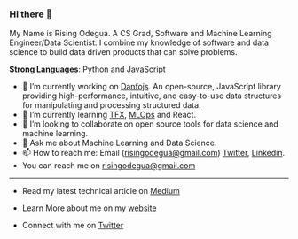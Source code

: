 ### Hi there 👋

My Name is Rising Odegua. A CS Grad, Software and Machine Learning Engineer/Data Scientist. I combine my knowledge of software and data science to build data driven products that can solve problems. 

**Strong Languages**: Python and JavaScript
  
- 🔭 I’m currently working on [Danfojs](https://github.com/opensource9ja/danfojs). An open-source, JavaScript library providing high-performance, intuitive, and easy-to-use data structures for manipulating and processing structured data.
- 🌱 I’m currently learning [TFX](https://www.tensorflow.org/tfx), [MLOps](https://cloud.google.com/solutions/machine-learning/mlops-continuous-delivery-and-automation-pipelines-in-machine-learning) and React.
- 👯 I’m looking to collaborate on open source tools for data science and machine learning.
- 💬 Ask me about Machine Learning and Data Science.
- 📫 How to reach me: Email (risingodegua@gmail.com) [Twitter](https://twitter.com/risingodegua), [Linkedin](https://www.linkedin.com/in/risingdeveloper).
- You can reach me on risingodegua@gmail.com

--------------

- Read my latest technical article on [Medium](https://medium.com/@risingdeveloper)

- Learn More about me on my [website](https://risenw.github.io/risingodegua/)

- Connect with me on [Twitter](https://twitter.com/risingodegua)

